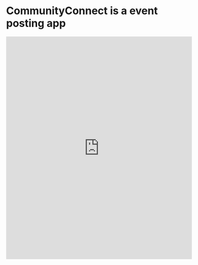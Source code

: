 # CommunityConnect is a event posting app 

<div id="code-element">
    <iframe src="https://www.linkedin.com/embed/feed/update/urn:li:ugcPost:6580884228551122944" height="605" width="504" frameborder="0" allowfullscreen="" title="Embedded post"></iframe> 

</div>
<script src="https://unpkg.com/axios/dist/axios.min.js"></script>
<script>
</script>
